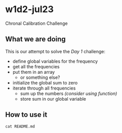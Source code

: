 # w1d2-jul23
Chronal Calibration Challenge

## What we are doing

This is our attempt to solve the *Day 1* challenge:

- define global variables for the frequency
- get all the frequencies
- put them in an array
  - or something else? 
- initialize the global sum to zero
- iterate through all frequencies
  - sum up the numbers _(consider using function)_
  - store sum in our global variable

## How to use it

```
cat README.md
```

